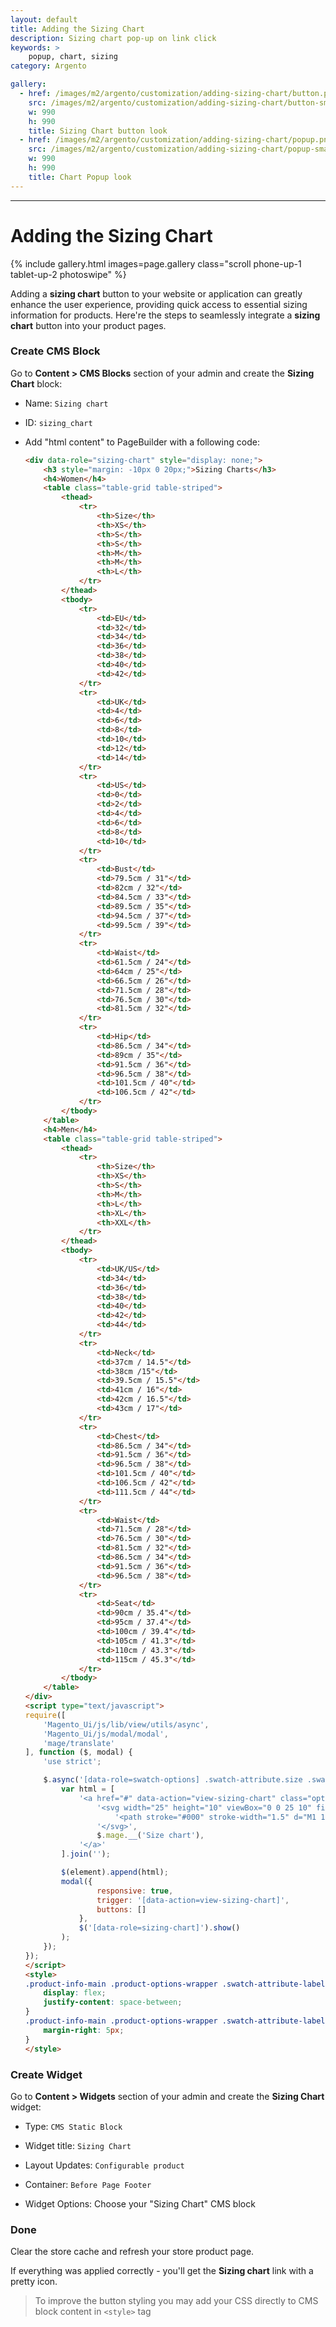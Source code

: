 ```yaml
---
layout: default
title: Adding the Sizing Chart
description: Sizing chart pop-up on link click
keywords: >
    popup, chart, sizing
category: Argento

gallery:
  - href: /images/m2/argento/customization/adding-sizing-chart/button.png
    src: /images/m2/argento/customization/adding-sizing-chart/button-small.png
    w: 990
    h: 990
    title: Sizing Chart button look
  - href: /images/m2/argento/customization/adding-sizing-chart/popup.png
    src: /images/m2/argento/customization/adding-sizing-chart/popup-small.png
    w: 990
    h: 990
    title: Chart Popup look
---
```


---

# Adding the Sizing Chart

{% include gallery.html images=page.gallery class="scroll phone-up-1 tablet-up-2 photoswipe" %}

Adding a **sizing chart** button to your website or application can greatly enhance the user experience, providing quick access to essential sizing information for products. Here're the steps to seamlessly integrate a **sizing chart** button into your product pages.

### Create CMS Block

Go to **Content > CMS Blocks** section of your admin and create the **Sizing Chart** block:
- Name: `Sizing chart`
- ID: `sizing_chart`
- Add "html content" to PageBuilder with a following code:

    ```html
    <div data-role="sizing-chart" style="display: none;">
        <h3 style="margin: -10px 0 20px;">Sizing Charts</h3>
        <h4>Women</h4>
        <table class="table-grid table-striped">
            <thead>
                <tr>
                    <th>Size</th>
                    <th>XS</th>
                    <th>S</th>
                    <th>S</th>
                    <th>M</th>
                    <th>M</th>
                    <th>L</th>
                </tr>
            </thead>
            <tbody>
                <tr>
                    <td>EU</td>
                    <td>32</td>
                    <td>34</td>
                    <td>36</td>
                    <td>38</td>
                    <td>40</td>
                    <td>42</td>
                </tr>
                <tr>
                    <td>UK</td>
                    <td>4</td>
                    <td>6</td>
                    <td>8</td>
                    <td>10</td>
                    <td>12</td>
                    <td>14</td>
                </tr>
                <tr>
                    <td>US</td>
                    <td>0</td>
                    <td>2</td>
                    <td>4</td>
                    <td>6</td>
                    <td>8</td>
                    <td>10</td>
                </tr>
                <tr>
                    <td>Bust</td>
                    <td>79.5cm / 31"</td>
                    <td>82cm / 32"</td>
                    <td>84.5cm / 33"</td>
                    <td>89.5cm / 35"</td>
                    <td>94.5cm / 37"</td>
                    <td>99.5cm / 39"</td>
                </tr>
                <tr>
                    <td>Waist</td>
                    <td>61.5cm / 24"</td>
                    <td>64cm / 25"</td>
                    <td>66.5cm / 26"</td>
                    <td>71.5cm / 28"</td>
                    <td>76.5cm / 30"</td>
                    <td>81.5cm / 32"</td>
                </tr>
                <tr>
                    <td>Hip</td>
                    <td>86.5cm / 34"</td>
                    <td>89cm / 35"</td>
                    <td>91.5cm / 36"</td>
                    <td>96.5cm / 38"</td>
                    <td>101.5cm / 40"</td>
                    <td>106.5cm / 42"</td>
                </tr>
            </tbody>
        </table>
        <h4>Men</h4>
        <table class="table-grid table-striped">
            <thead>
                <tr>
                    <th>Size</th>
                    <th>XS</th>
                    <th>S</th>
                    <th>M</th>
                    <th>L</th>
                    <th>XL</th>
                    <th>XXL</th>
                </tr>
            </thead>
            <tbody>
                <tr>
                    <td>UK/US</td>
                    <td>34</td>
                    <td>36</td>
                    <td>38</td>
                    <td>40</td>
                    <td>42</td>
                    <td>44</td>
                </tr>
                <tr>
                    <td>Neck</td>
                    <td>37cm / 14.5"</td>
                    <td>38cm /15"</td>
                    <td>39.5cm / 15.5"</td>
                    <td>41cm / 16"</td>
                    <td>42cm / 16.5"</td>
                    <td>43cm / 17"</td>
                </tr>
                <tr>
                    <td>Chest</td>
                    <td>86.5cm / 34"</td>
                    <td>91.5cm / 36"</td>
                    <td>96.5cm / 38"</td>
                    <td>101.5cm / 40"</td>
                    <td>106.5cm / 42"</td>
                    <td>111.5cm / 44"</td>
                </tr>
                <tr>
                    <td>Waist</td>
                    <td>71.5cm / 28"</td>
                    <td>76.5cm / 30"</td>
                    <td>81.5cm / 32"</td>
                    <td>86.5cm / 34"</td>
                    <td>91.5cm / 36"</td>
                    <td>96.5cm / 38"</td>
                </tr>
                <tr>
                    <td>Seat</td>
                    <td>90cm / 35.4"</td>
                    <td>95cm / 37.4"</td>
                    <td>100cm / 39.4"</td>
                    <td>105cm / 41.3"</td>
                    <td>110cm / 43.3"</td>
                    <td>115cm / 45.3"</td>
                </tr>
            </tbody>
        </table>
    </div>
    <script type="text/javascript">
    require([
        'Magento_Ui/js/lib/view/utils/async',
        'Magento_Ui/js/modal/modal',
        'mage/translate'
    ], function ($, modal) {
        'use strict';

        $.async('[data-role=swatch-options] .swatch-attribute.size .swatch-attribute-label', function (element) {
            var html = [
                '<a href="#" data-action="view-sizing-chart" class="option-help-text">',
                    '<svg width="25" height="10" viewBox="0 0 25 10" fill="none" xmlns="http://www.w3.org/2000/svg">',
                        '<path stroke="#000" stroke-width="1.5" d="M1 1h23v8H1z"></path><path stroke="#000" d="M12.5 1v6M4.5 1v4M16.5 1v4M8.5 1v4M20.5 1v4"></path>',
                    '</svg>',
                    $.mage.__('Size chart'),
                '</a>'
            ].join('');

            $(element).append(html);
            modal({
                    responsive: true,
                    trigger: '[data-action=view-sizing-chart]',
                    buttons: []
                },
                $('[data-role=sizing-chart]').show()
            );
        });
    });
    </script>
    <style>
    .product-info-main .product-options-wrapper .swatch-attribute-label { 
        display: flex; 
        justify-content: space-between;
    }
    .product-info-main .product-options-wrapper .swatch-attribute-label svg { 
        margin-right: 5px;
    }
    </style>
    ```

### Create Widget 

Go to **Content > Widgets** section of your admin and create the **Sizing Chart** widget:
- Type: `CMS Static Block`
- Widget title: `Sizing Chart`
- Layout Updates: `Configurable product`
- Container: `Before Page Footer`

- Widget Options: Choose your "Sizing Chart" CMS block

### Done

Clear the store cache and refresh your store product page.

If everything was applied correctly - you'll get the **Sizing chart** link with a pretty icon.

> To improve the button styling you may add your CSS directly to CMS block content in
`<style>` tag
